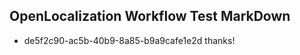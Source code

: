 ## OpenLocalization Workflow Test MarkDown
* de5f2c90-ac5b-40b9-8a85-b9a9cafe1e2d thanks!

<!--HONumber=Aug16_HO1-->


